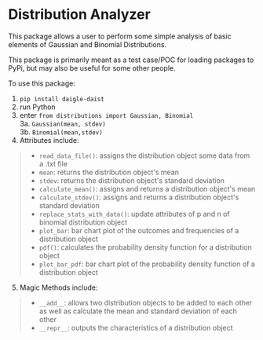 # Distribution Analyzer
This package allows a user to perform some simple analysis of basic elements of Gaussian and Binomial Distributions.

This package is primarily meant as a test case/POC for loading packages to PyPi, but may also be useful for some other people.

To use this package:
1. `pip install daigle-daist`
2. run Python
3. enter `from distributions import Gaussian, Binomial`<br>
3a. `Gaussian(mean, stdev)`<br>
3b. `Binomial(mean,stdev)`
4. Attributes include:
> * `read_data_file()`: assigns the distribution object some data from a .txt file
> * `mean`: returns the distribution object's mean
> * `stdev`: returns the distribution object's standard deviation
> * `calculate_mean()`: assigns and returns a distribution object's mean
> * `calculate_stdev()`: assigns and returns a distribution object's standard deviation
> * `replace_stats_with_data()`: update attributes of p and n of binomial distribution object
> * `plot_bar`: bar chart plot of the outcomes and frequencies of a distribution object
> * `pdf()`: calculates the probability density function for a distribution object
> * `plot_bar_pdf`: bar chart plot of the probability density function of a distribution object
5. Magic Methods include:
> * `__add__`: allows two distribution objects to be added to each other as well as calculate the mean and standard deviation of each other
> * `__repr__`: outputs the characteristics of a distribution object
